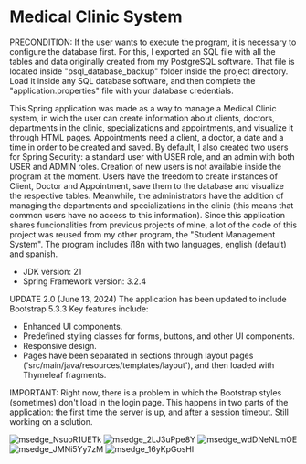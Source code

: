 # Medical Clinic System

PRECONDITION: If the user wants to execute the program, it is necessary to configure the database first. For this, I exported an SQL file
with all the tables and data originally created from my PostgreSQL software. That file is located inside "psql_database_backup" folder inside the project directory.
Load it inside any SQL database software, and then complete the "application.properties" file with your database credentials.
  
This Spring application was made as a way to manage a Medical Clinic system, in wich the user can create information about clients, doctors, departments in the clinic,
specializations and appointments, and visualize it through HTML pages. Appointments need a client, a doctor, a date and a time in order to be created and saved.
By default, I also created two users for Spring Security: a standard user with USER role, and an admin with both USER and ADMIN roles. Creation of new users is not
available inside the program at the moment.
Users have the freedom to create instances of Client, Doctor and Appointment, save them to the database and visualize the respective tables. Meanwhile, the administrators
have the addition of managing the departments and specializations in the clinic (this means that common users have no access to this information).
Since this application shares funcionalities from previous projects of mine, a lot of the code of this project was reused from my other program, the "Student Management System".
The program includes i18n with two languages, english (default) and spanish.

- JDK version: 21
- Spring Framework version: 3.2.4

UPDATE 2.0 (June 13, 2024)
The application has been updated to include Bootstrap 5.3.3
Key features include:
- Enhanced UI components.
- Predefined styling classes for forms, buttons, and other UI components.
- Responsive design.
- Pages have been separated in sections through layout pages ('src/main/java/resources/templates/layout'), and then loaded with Thymeleaf fragments.

IMPORTANT: Right now, there is a problem in which the Bootstrap styles (sometimes) don't load in the login page. This happens in two parts of
the application: the first time the server is up, and after a session timeout. Still working on a solution.

![msedge_NsuoR1UETk](https://github.com/nicolasPalomares/MedicalClinic-System/assets/106792719/8fd0a9fe-3164-406b-afa3-b96189fcba06)
![msedge_2LJ3uPpe8Y](https://github.com/nicolasPalomares/MedicalClinic-System/assets/106792719/0e36bee1-2846-4814-a489-ac4a9daf3b1e)
![msedge_wdDNeNLmOE](https://github.com/nicolasPalomares/MedicalClinic-System/assets/106792719/5b8506dc-7945-45f8-8404-26eb008b009d)
![msedge_JMNi5Yy7zM](https://github.com/nicolasPalomares/MedicalClinic-System/assets/106792719/74b346e0-7105-40d3-b617-5162f4fd81e7)
![msedge_16yKpGosHl](https://github.com/nicolasPalomares/MedicalClinic-System/assets/106792719/48a48a73-dc55-4fbf-8fe4-00fa5ad29d2b)

